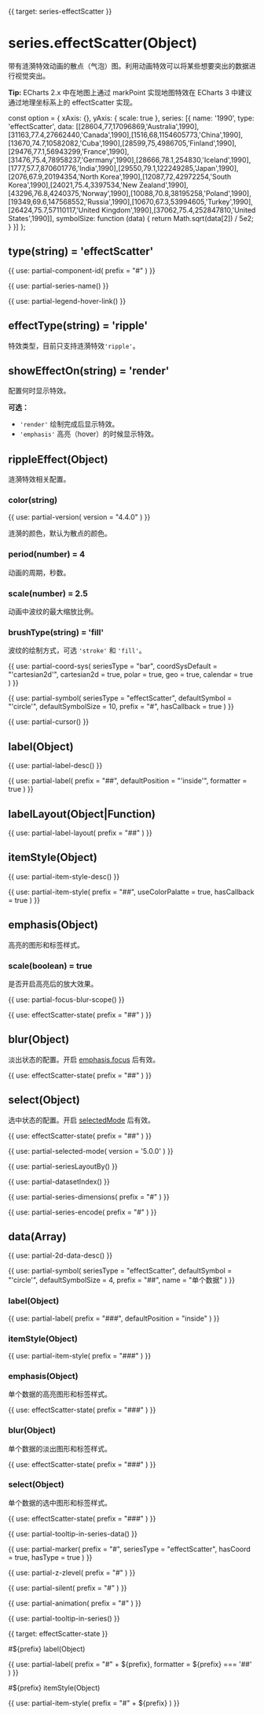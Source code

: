 
{{ target: series-effectScatter }}

# series.effectScatter(Object)

带有涟漪特效动画的散点（气泡）图。利用动画特效可以将某些想要突出的数据进行视觉突出。

**Tip:** ECharts 2.x 中在地图上通过 markPoint 实现地图特效在 ECharts 3 中建议通过地理坐标系上的 effectScatter 实现。

<ExampleBaseOption name="effectScatter-bubble" title="特效气泡图" title-en="Bubble Chart with Effect">
const option = {
    xAxis: {},
    yAxis: {
        scale: true
    },
    series: [{
        name: '1990',
        type: 'effectScatter',
        data: [[28604,77,17096869,'Australia',1990],[31163,77.4,27662440,'Canada',1990],[1516,68,1154605773,'China',1990],[13670,74.7,10582082,'Cuba',1990],[28599,75,4986705,'Finland',1990],[29476,77.1,56943299,'France',1990],[31476,75.4,78958237,'Germany',1990],[28666,78.1,254830,'Iceland',1990],[1777,57.7,870601776,'India',1990],[29550,79.1,122249285,'Japan',1990],[2076,67.9,20194354,'North Korea',1990],[12087,72,42972254,'South Korea',1990],[24021,75.4,3397534,'New Zealand',1990],[43296,76.8,4240375,'Norway',1990],[10088,70.8,38195258,'Poland',1990],[19349,69.6,147568552,'Russia',1990],[10670,67.3,53994605,'Turkey',1990],[26424,75.7,57110117,'United Kingdom',1990],[37062,75.4,252847810,'United States',1990]],
        symbolSize: function (data) {
            return Math.sqrt(data[2]) / 5e2;
        }
    }]
};
</ExampleBaseOption>

## type(string) = 'effectScatter'

{{ use: partial-component-id(
    prefix = "#"
) }}

{{ use: partial-series-name() }}

{{ use: partial-legend-hover-link() }}

## effectType(string) = 'ripple'

<ExampleUIControlEnum options="ripple" />

特效类型，目前只支持涟漪特效`'ripple'`。

## showEffectOn(string) = 'render'

<ExampleUIControlEnum options="render,emphasis" default="render" />

配置何时显示特效。

**可选：**
+ `'render'` 绘制完成后显示特效。
+ `'emphasis'` 高亮（hover）的时候显示特效。

## rippleEffect(Object)

涟漪特效相关配置。

### color(string)

{{ use: partial-version(
    version = "4.4.0"
) }}

<ExampleUIControlColor />

涟漪的颜色，默认为散点的颜色。

### period(number) = 4

<ExampleUIControlNumber min="0" default="4" step="0.1" />

动画的周期，秒数。

### scale(number) = 2.5

<ExampleUIControlNumber min="1" default="2.5" step="0.1" />

动画中波纹的最大缩放比例。

### brushType(string) = 'fill'

<ExampleUIControlEnum options="stroke,fill" default="fill" />

波纹的绘制方式，可选 `'stroke'` 和 `'fill'`。

{{ use: partial-coord-sys(
    seriesType = "bar",
    coordSysDefault = "'cartesian2d'",
    cartesian2d = true,
    polar = true,
    geo = true,
    calendar = true
) }}

{{ use: partial-symbol(
    seriesType = "effectScatter",
    defaultSymbol = "'circle'",
    defaultSymbolSize = 10,
    prefix = "#",
    hasCallback = true
) }}

{{ use: partial-cursor() }}

## label(Object)

{{ use: partial-label-desc() }}

{{ use: partial-label(
    prefix = "##",
    defaultPosition = "'inside'",
    formatter = true
) }}

## labelLayout(Object|Function)

{{ use: partial-label-layout(
    prefix = "##"
) }}

## itemStyle(Object)

{{ use: partial-item-style-desc() }}

{{ use: partial-item-style(
    prefix = "##",
    useColorPalatte = true,
    hasCallback = true
) }}

## emphasis(Object)

高亮的图形和标签样式。

### scale(boolean) = true

<ExampleUIControlBoolean default="true" />

是否开启高亮后的放大效果。

{{ use: partial-focus-blur-scope() }}

{{ use: effectScatter-state(
    prefix = "##"
) }}

## blur(Object)

淡出状态的配置。开启 [emphasis.focus](~series-effectScatter.emphasis.focus) 后有效。

{{ use: effectScatter-state(
    prefix = "##"
) }}

## select(Object)

选中状态的配置。开启 [selectedMode](~series-effectScatter.selectedMode) 后有效。

{{ use: effectScatter-state(
    prefix = "##"
) }}

{{ use: partial-selected-mode(
    version = '5.0.0'
) }}

{{ use: partial-seriesLayoutBy() }}

{{ use: partial-datasetIndex() }}

{{ use: partial-series-dimensions(
    prefix = "#"
) }}

{{ use: partial-series-encode(
    prefix = "#"
) }}

## data(Array)

{{ use: partial-2d-data-desc() }}

{{ use: partial-symbol(
    seriesType = "effectScatter",
    defaultSymbol = "'circle'",
    defaultSymbolSize = 4,
    prefix = "##",
    name = "单个数据"
) }}

### label(Object)

{{ use: partial-label(
    prefix = "###",
    defaultPosition = "inside"
) }}

### itemStyle(Object)

{{ use: partial-item-style(
    prefix = "###"
) }}

### emphasis(Object)

单个数据的高亮图形和标签样式。

{{ use: effectScatter-state(
    prefix = "###"
) }}

### blur(Object)

单个数据的淡出图形和标签样式。

{{ use: effectScatter-state(
    prefix = "###"
) }}

### select(Object)

单个数据的选中图形和标签样式。

{{ use: effectScatter-state(
    prefix = "###"
) }}

{{ use: partial-tooltip-in-series-data() }}

{{ use: partial-marker(
    prefix = "#",
    seriesType = "effectScatter",
    hasCoord = true,
    hasType = true
) }}

{{ use: partial-z-zlevel(
    prefix = "#"
) }}

{{ use: partial-silent(
    prefix = "#"
) }}

{{ use: partial-animation(
    prefix = "#"
) }}

{{ use: partial-tooltip-in-series() }}



{{ target: effectScatter-state }}

#${prefix} label(Object)

{{ use: partial-label(
    prefix = "#" + ${prefix},
    formatter = ${prefix} === '##'
) }}

#${prefix} itemStyle(Object)

{{ use: partial-item-style(
    prefix = "#" + ${prefix}
) }}

